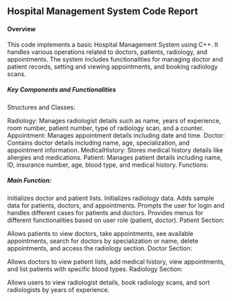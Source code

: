 ## Hospital Management System Code Report
#### Overview
This code implements a basic Hospital Management System using C++. It handles various operations related to doctors, patients, radiology, and appointments. The system includes functionalities for managing doctor and patient records, setting and viewing appointments, and booking radiology scans.

##### Key Components and Functionalities
Structures and Classes:

Radiology: Manages radiologist details such as name, years of experience, room number, patient number, type of radiology scan, and a counter.
Appointment: Manages appointment details including date and time.
Doctor: Contains doctor details including name, age, specialization, and appointment information.
MedicalHistory: Stores medical history details like allergies and medications.
Patient: Manages patient details including name, ID, insurance number, age, blood type, and medical history.
Functions:

##### Main Function:

Initializes doctor and patient lists.
Initializes radiology data.
Adds sample data for patients, doctors, and appointments.
Prompts the user for login and handles different cases for patients and doctors.
Provides menus for different functionalities based on user role (patient, doctor).
Patient Section:

Allows patients to view doctors, take appointments, see available appointments, search for doctors by specialization or name, delete appointments, and access the radiology section.
Doctor Section:

Allows doctors to view patient lists, add medical history, view appointments, and list patients with specific blood types.
Radiology Section:

Allows users to view radiologist details, book radiology scans, and sort radiologists by years of experience.
